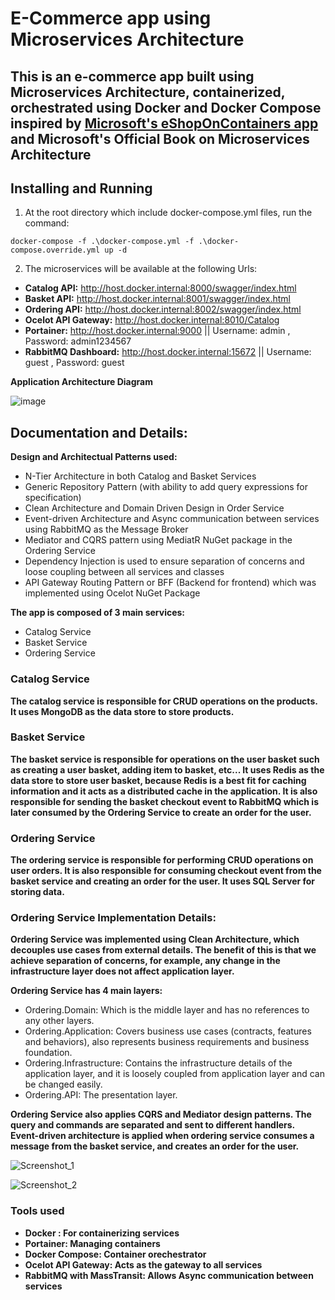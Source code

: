 # E-Commerce app using Microservices Architecture

## This is an e-commerce app built using Microservices Architecture, containerized, orchestrated using Docker and Docker Compose inspired by [Microsoft's eShopOnContainers app](https://github.com/dotnet-architecture/eShopOnContainers) and Microsoft's Official Book on Microservices Architecture

## Installing and Running

1. At the root directory which include docker-compose.yml files, run the command:
```
docker-compose -f .\docker-compose.yml -f .\docker-compose.override.yml up -d
```
2. The microservices will be available at the following Urls:
- **Catalog API:** http://host.docker.internal:8000/swagger/index.html
- **Basket API:** http://host.docker.internal:8001/swagger/index.html
- **Ordering API:** http://host.docker.internal:8002/swagger/index.html
- **Ocelot API Gateway:** http://host.docker.internal:8010/Catalog
- **Portainer:** http://host.docker.internal:9000   || Username: admin , Password: admin1234567
- **RabbitMQ Dashboard:** http://host.docker.internal:15672  || Username: guest , Password: guest

**Application Architecture Diagram**

![image](https://user-images.githubusercontent.com/94698429/174092398-93f4ae06-5e13-4307-8e2a-84c5a075b769.png)

## Documentation and Details:
**Design and Architectual Patterns used:**
- N-Tier Architecture in both Catalog and Basket Services
- Generic Repository Pattern (with ability to add query expressions for specification)
- Clean Architecture and Domain Driven Design in Order Service
- Event-driven Architecture and Async communication between services using RabbitMQ as the Message Broker
- Mediator and CQRS pattern using MediatR NuGet package in the Ordering Service
- Dependency Injection is used to ensure separation of concerns and loose coupling between all services and classes
- API Gateway Routing Pattern or BFF (Backend for frontend) which was implemented using Ocelot NuGet Package

**The app is composed of 3 main services:**

- Catalog Service
- Basket Service
- Ordering Service

### Catalog Service

**The catalog service is responsible for CRUD operations on the products. It uses MongoDB as the data store to store products.**

### Basket Service

**The basket service is responsible for operations on the user basket such as creating a user basket, adding item to basket, etc... It uses Redis as the data store to store user basket, because Redis is a best fit for caching information and it acts as a distributed cache in the application. It is also responsible for sending the basket checkout event to RabbitMQ which is later consumed by the Ordering Service to create an order for the user.**

### Ordering Service

**The ordering service is responsible for performing CRUD operations on user orders. It is also responsible for consuming checkout event from the basket service and creating an order for the user. It uses SQL Server for storing data.**

### Ordering Service Implementation Details:
**Ordering Service was implemented using Clean Architecture, which decouples use cases from external details. The benefit of this is that we achieve separation of concerns, for example, any change in the infrastructure layer does not affect application layer.**

**Ordering Service has 4 main layers:**
- Ordering.Domain: Which is the middle layer and has no references to any other layers.
- Ordering.Application: Covers business use cases (contracts, features and behaviors), also represents business requirements and business foundation.
- Ordering.Infrastructure: Contains the infrastructure details of the application layer, and it is loosely coupled from application layer and can be changed easily.
- Ordering.API: The presentation layer. 

**Ordering Service also applies CQRS and Mediator design patterns. The query and commands are separated and sent to different handlers.**
**Event-driven architecture is applied when ordering service consumes a message from the basket service, and creates an order for the user.**

![Screenshot_1](https://user-images.githubusercontent.com/94698429/174103097-d182b834-ee74-4432-848e-cc9d4b4c02c8.png)

![Screenshot_2](https://user-images.githubusercontent.com/94698429/174103766-6d79105d-e439-479a-a5f6-7241441ad8ed.png)


### Tools used
- **Docker : For containerizing services**
- **Portainer: Managing containers**
- **Docker Compose: Container orechestrator**
- **Ocelot API Gateway: Acts as the gateway to all services**
- **RabbitMQ with MassTransit: Allows Async communication between services**


